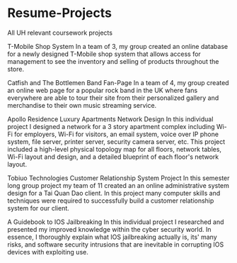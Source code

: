 # Resume-Projects
All UH relevant coursework projects 

T-Mobile Shop System
In a team of 3, my group created an online database for a newly designed T-Mobile shop system that allows access for management to see the inventory and selling of products throughout the store.

Catfish and The Bottlemen Band Fan-Page
In a team of 4, my group created an online web page for a popular rock band in the UK where fans everywhere are able to tour their site from their personalized gallery and merchandise to their own music streaming service.

Apollo Residence Luxury Apartments Network Design
In this individual project I designed a network for a 3 story apartment complex including Wi-Fi for employers, Wi-Fi for visitors, an email system, voice over IP phone system, file server, printer server, security camera server, etc. This project included a high-level physical topology map for all floors, network tables, Wi-Fi layout and design, and a detailed blueprint of each floor's network layout.

Tobiuo Technologies Customer Relationship System Project
In this semester long group project my team of 11 created an an online administrative system design for a Tai Quan Dao client. In this project many computer skills and techniques were required to successfully build a customer relationship system for our client.

A Guidebook to IOS Jailbreaking
In this individual project I researched and presented my improved knowledge within the cyber security world. In essence, I thoroughly explain what IOS jailbreaking actually is, its' many risks, and software security intrusions that are inevitable in corrupting IOS devices with exploiting use.
